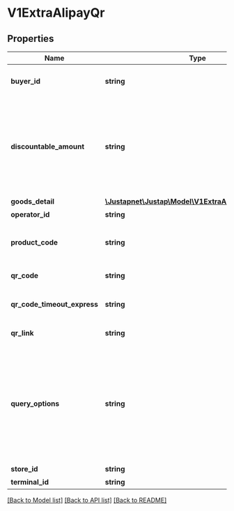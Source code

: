 # V1ExtraAlipayQr

## Properties
Name | Type | Description | Notes
------------ | ------------- | ------------- | -------------
**buyer_id** | **string** | 买家的支付宝唯一用户号（2088开头的16位纯数字） | 
**discountable_amount** | **string** | 可打折金额. 参与优惠计算的金额，单位为元，精确到小数点后两位，取值范围[0.01,100000000] 如果该值未传入，但传入了【订单总金额】，【不可打折金额】则该值默认为【订单总金额】-【不可打折金额】 | [optional] 
**goods_detail** | [**\Justapnet\Justap\Model\V1ExtraAlipayGoodsDetail[]**](V1ExtraAlipayGoodsDetail.md) | 商品明细列表 | [optional] 
**operator_id** | **string** | 商户操作员编号 | 
**product_code** | **string** | 销售产品码，商家和支付宝签约的产品码，为固定值QUICK_MSECURITY_PAY | 
**qr_code** | **string** | [ONLY IN RESPONSE] 二维码 | 
**qr_code_timeout_express** | **string** | 支付场景。 条码支付，取值：bar_code； 声波支付，取值：wave_code | 
**qr_link** | **string** | [ONLY IN RESPONSE] 二维码图片的URL地址 | 
**query_options** | **string** | 该笔订单允许的最晚付款时间，逾期将关闭交易。取值范围：1m～15d。m-分钟，h-小时，d-天，1c-当天（1c-当天的情况下，无论交易何时创建，都在0点关闭）。 该参数数值不接受小数点， 如 1.5h，可转换为 90m。注：若为空，则默认为15d。 | [optional] 
**store_id** | **string** | 商户门店编号 | 
**terminal_id** | **string** | 商户机具终端编号 | 

[[Back to Model list]](../../README.md#documentation-for-models) [[Back to API list]](../../README.md#documentation-for-api-endpoints) [[Back to README]](../../README.md)



